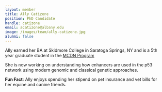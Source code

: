 ```yaml
---
layout: member
title: Ally Catizone
position: PhD Candidate
handle: catizone
email: acatizone@albany.edu
image: /images/team/ally-catizone.jpg
alumni: false
---
```


Ally earned her BA at Skidmore College in Saratoga Springs, NY and is a 5th year graduate student in the [MCDN Program](http://www.albany.edu/biology/graduate_programs/doctoral/mcdn/main.shtml)

She is now working on understanding how enhancers are used in the p53 network using modern genomic and classical genetic approaches. 

**Fun Fact**: Ally enjoys spending her stipend on pet insurance and vet bills for her equine and canine friends. 